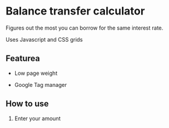 # Balance transfer calculator

Figures out the most you can borrow for the same interest rate.

Uses Javascript and CSS grids

## Featurea

* Low page weight

* Google Tag manager


## How to use
1. Enter your amount
